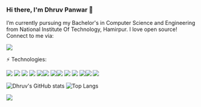 ### Hi there, I'm Dhruv Panwar 👋
  I’m currently pursuing my Bachelor's in Computer Science and Engineering from National Institute Of Technology, Hamirpur.
  I love open source! Connect to me via:
  
  <a href="https://www.linkedin.com/in/dhruv-panwar-7884a11ab/"><img src="https://img.shields.io/badge/LinkedIn-0077B5?style=for-the-badge&logo=linkedin&logoColor=white"></a>
  
 :zap: Technologies:
 
  <img src="https://img.shields.io/badge/HTML5-E34F26?style=for-the-badge&logo=html5&logoColor=white"> <img src="https://img.shields.io/badge/CSS-239120?&style=for-the-badge&logo=css3&logoColor=white"> <img src="https://img.shields.io/badge/JavaScript-F7DF1E?style=for-the-badge&logo=javascript&logoColor=black"> <img src="https://img.shields.io/badge/Node.js-43853D?style=for-the-badge&logo=node.js&logoColor=white"> <img src="https://img.shields.io/badge/npm-CB3837?style=for-the-badge&logo=npm&logoColor=white"><img src="https://img.shields.io/badge/React-20232A?style=for-the-badge&logo=react&logoColor=61DAFB"> <img src="https://img.shields.io/badge/Express.js-404D59?style=for-the-badge&logo=express&logoColor=white"><img src="https://img.shields.io/badge/MySQL-00000F?style=for-the-badge&logo=mysql&logoColor=white"> <img src="https://img.shields.io/badge/MongoDB-4EA94B?style=for-the-badge&logo=mongodb&logoColor=white"> <img src="https://img.shields.io/badge/Heroku-430098?style=for-the-badge&logo=heroku&logoColor=white"> <img src="https://img.shields.io/badge/Git-F05032?style=for-the-badge&logo=git&logoColor=white"><img src="https://img.shields.io/badge/C-00599C?style=for-the-badge&logo=c&logoColor=white"> <img src= "https://img.shields.io/badge/C%2B%2B-00599C?style=for-the-badge&logo=c%2B%2B&logoColor=white">

![Dhruv's GitHub stats](https://github-readme-stats.vercel.app/api?username=dhruvinfo28&count_private=true&show_icons=true)
![Top Langs](https://github-readme-stats.vercel.app/api/top-langs/?username=dhruvinfo28&hide=Jupyter%20Notebook&layout=compact&langs_count=9)

![](https://komarev.com/ghpvc/?username=dhruvinfo28&color=green)
